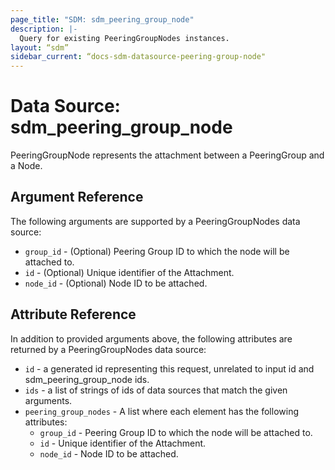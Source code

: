 ```yaml
---
page_title: "SDM: sdm_peering_group_node"
description: |-
  Query for existing PeeringGroupNodes instances.
layout: “sdm”
sidebar_current: “docs-sdm-datasource-peering-group-node"
---
```

# Data Source: sdm_peering_group_node

PeeringGroupNode represents the attachment between a PeeringGroup and a Node.
## Argument Reference
The following arguments are supported by a PeeringGroupNodes data source:
* `group_id` - (Optional) Peering Group ID to which the node will be attached to.
* `id` - (Optional) Unique identifier of the Attachment.
* `node_id` - (Optional) Node ID to be attached.
## Attribute Reference
In addition to provided arguments above, the following attributes are returned by a PeeringGroupNodes data source:
* `id` - a generated id representing this request, unrelated to input id and sdm_peering_group_node ids.
* `ids` - a list of strings of ids of data sources that match the given arguments.
* `peering_group_nodes` - A list where each element has the following attributes:
	* `group_id` - Peering Group ID to which the node will be attached to.
	* `id` - Unique identifier of the Attachment.
	* `node_id` - Node ID to be attached.
